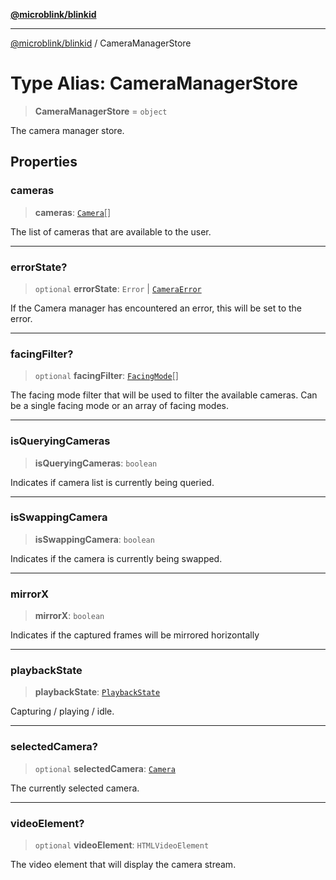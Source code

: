 [**@microblink/blinkid**](../README.md)

***

[@microblink/blinkid](../README.md) / CameraManagerStore

# Type Alias: CameraManagerStore

> **CameraManagerStore** = `object`

The camera manager store.

## Properties

### cameras

> **cameras**: [`Camera`](../classes/Camera.md)[]

The list of cameras that are available to the user.

***

### errorState?

> `optional` **errorState**: `Error` \| [`CameraError`](../classes/CameraError.md)

If the Camera manager has encountered an error, this will be set to the error.

***

### facingFilter?

> `optional` **facingFilter**: [`FacingMode`](FacingMode.md)[]

The facing mode filter that will be used to filter the available cameras.
Can be a single facing mode or an array of facing modes.

***

### isQueryingCameras

> **isQueryingCameras**: `boolean`

Indicates if camera list is currently being queried.

***

### isSwappingCamera

> **isSwappingCamera**: `boolean`

Indicates if the camera is currently being swapped.

***

### mirrorX

> **mirrorX**: `boolean`

Indicates if the captured frames will be mirrored horizontally

***

### playbackState

> **playbackState**: [`PlaybackState`](PlaybackState.md)

Capturing / playing / idle.

***

### selectedCamera?

> `optional` **selectedCamera**: [`Camera`](../classes/Camera.md)

The currently selected camera.

***

### videoElement?

> `optional` **videoElement**: `HTMLVideoElement`

The video element that will display the camera stream.
